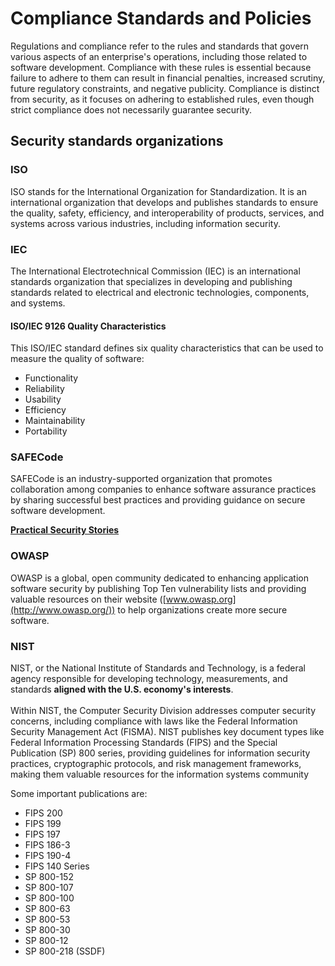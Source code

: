 # Compliance Standards and Policies

Regulations and compliance refer to the rules and standards that govern various aspects of an enterprise's operations, including those related to software development. Compliance with these rules is essential because failure to adhere to them can result in financial penalties, increased scrutiny, future regulatory constraints, and negative publicity. Compliance is distinct from security, as it focuses on adhering to established rules, even though strict compliance does not necessarily guarantee security.



## Security standards organizations&#x20;

### ISO

ISO stands for the International Organization for Standardization. It is an international organization that develops and publishes standards to ensure the quality, safety, efficiency, and interoperability of products, services, and systems across various industries, including information security.

### IEC

The International Electrotechnical Commission (IEC) is an international standards organization that specializes in developing and publishing standards related to electrical and electronic technologies, components, and systems.

#### ISO/IEC 9126 Quality Characteristics&#x20;

This ISO/IEC standard defines six quality characteristics that can be used to measure the quality of software:

* Functionality
* Reliability&#x20;
* Usability &#x20;
* Efficiency  &#x20;
* Maintainability &#x20;
* Portability

### SAFECode

SAFECode is an industry-supported organization that promotes collaboration among companies to enhance software assurance practices by sharing successful best practices and providing guidance on secure software development.

[**Practical Security Stories**](http://safecode.org/wp-content/uploads/2018/01/SAFECode\_Agile\_Dev\_Security0712.pdf)

### **OWASP**

OWASP is a global, open community dedicated to enhancing application software security by publishing Top Ten vulnerability lists and providing valuable resources on their website ([www.owasp.org](http://www.owasp.org/)) to help organizations create more secure software.

### NIST

NIST, or the National Institute of Standards and Technology, is a federal agency responsible for developing technology, measurements, and standards **aligned with the U.S. economy's interests**. \
\
Within NIST, the Computer Security Division addresses computer security concerns, including compliance with laws like the Federal Information Security Management Act (FISMA). NIST publishes key document types like Federal Information Processing Standards (FIPS) and the Special Publication (SP) 800 series, providing guidelines for information security practices, cryptographic protocols, and risk management frameworks, making them valuable resources for the information systems community

Some important publications are:

* FIPS 200
* FIPS 199
* FIPS 197
* FIPS 186-3
* FIPS 190-4
* FIPS 140 Series
* SP 800-152
* SP 800-107
* SP 800-100
* SP 800-63
* SP 800-53
* SP 800-30
* SP 800-12
* SP 800-218 (SSDF)



